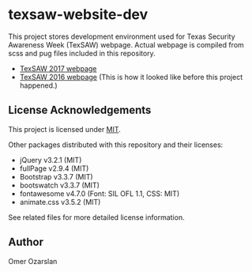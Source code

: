 # texsaw-website-dev

This project stores development environment used for Texas Security Awareness
Week (TexSAW) webpage. Actual webpage is compiled from scss and pug files
included in this repository.

- [TexSAW 2017 webpage][texsaw-2017]
- [TexSAW 2016 webpage][texsaw-2016] (This is how it looked like before this
  project happened.)

[texsaw-2017]: https://csi.utdallas.edu/events/TexSAW-2017/
[texsaw-2016]: https://csi.utdallas.edu/events/TexSAW-2016/TexSAW_2016.html

## License Acknowledgements

This project is licensed under [MIT](./LICENSE).

Other packages distributed with this repository and their licenses:
- jQuery v3.2.1 (MIT)
- fullPage v2.9.4 (MIT)
- Bootstrap v3.3.7 (MIT)
- bootswatch v3.3.7 (MIT)
- fontawesome v4.7.0 (Font: SIL OFL 1.1, CSS: MIT)
- animate.css v3.5.2 (MIT)

See related files for more detailed license information.

## Author

Omer Ozarslan
